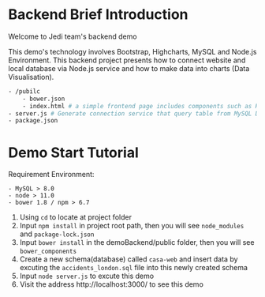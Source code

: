 # Backend Brief Introduction

Welcome to Jedi team's backend demo

This demo's technology involves Bootstrap, Highcharts, MySQL and Node.js Environment. This backend project presents how to connect website and local database via Node.js service and how to make data into charts (Data Visualisation).

```bash
- /pubilc
    - bower.json 
    - index.html # a simple frontend page includes components such as HighCharts & JQuery which can call the service to make data visualising in charts
- server.js # Generate connection service that query table from MySQL Database
- package.json
```

# Demo Start Tutorial

Requirement Environment:

    - MySQL > 8.0
    - node > 11.0
    - bower 1.8 / npm > 6.7

1. Using `cd` to locate at project folder
2. Input `npm install` in project root path, then you will see `node_modules` and `package-lock.json`
3. Input `bower install` in the demoBackend/public folder, then you will see `bower_components`
4. Create a new schema(database) called `casa-web` and insert data by excuting the `accidents_london.sql` file into this newly created schema
5. Input `node server.js` to excute this demo
6. Visit the address http://localhost:3000/ to see this demo
